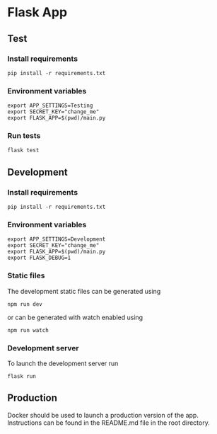 # Flask App

## Test

### Install requirements

    pip install -r requirements.txt

### Environment variables

    export APP_SETTINGS=Testing
    export SECRET_KEY="change_me"
    export FLASK_APP=$(pwd)/main.py

### Run tests

    flask test

## Development

### Install requirements

    pip install -r requirements.txt

### Environment variables

    export APP_SETTINGS=Development
    export SECRET_KEY="change_me"
    export FLASK_APP=$(pwd)/main.py
    export FLASK_DEBUG=1

### Static files

The development static files can be generated using

    npm run dev

or can be generated with watch enabled using

    npm run watch

### Development server

To launch the development server run

    flask run

## Production

Docker should be used to launch a production version of the app.  Instructions can be found in the README.md file in the root directory.
